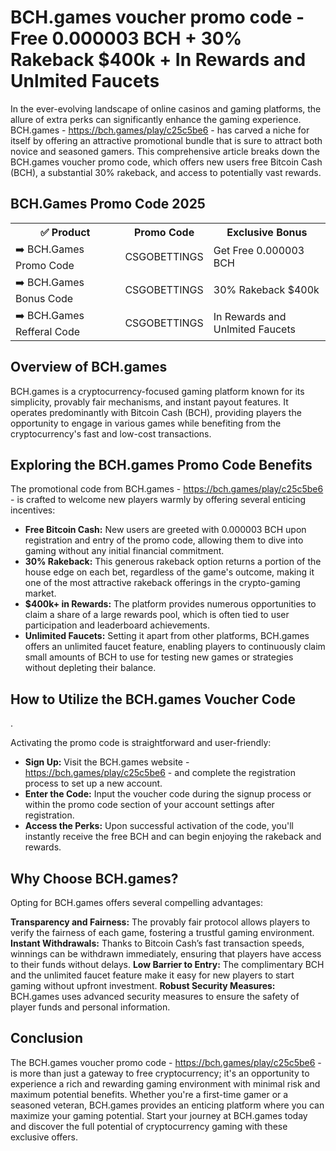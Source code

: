 <h1>BCH.games voucher promo code - Free 0.000003 BCH + 30% Rakeback $400k + In Rewards and Unlmited Faucets</h1>

In the ever-evolving landscape of online casinos and gaming platforms, the allure of extra perks can significantly enhance the gaming experience. BCH.games - https://bch.games/play/c25c5be6 - has carved a niche for itself by offering an attractive promotional bundle that is sure to attract both novice and seasoned gamers. This comprehensive article breaks down the BCH.games voucher promo code, which offers new users free Bitcoin Cash (BCH), a substantial 30% rakeback, and access to potentially vast rewards.

<H2>BCH.Games Promo Code 2025</H2>
 <table>
  <tr>
    <th>✅ Product</th>
    <th>Promo Code</th>
    <th>Exclusive Bonus</th>
  </tr>
  <tr>
    <td>➡️ BCH.Games Promo Code</td>
    <td>CSGOBETTINGS</td>
    <td>Get Free 0.000003 BCH</td>
  </tr>
  <tr>
   <td>➡️ BCH.Games Bonus Code</td>
    <td>CSGOBETTINGS</td>
    <td>30% Rakeback $400k</td>
  </tr>
  <tr>
  <td>➡️ BCH.Games Refferal Code</td>
    <td>CSGOBETTINGS</td>
      <td>In Rewards and Unlmited Faucets</td>
  </tr>
</table>

<h2>Overview of BCH.games</h2>

BCH.games is a cryptocurrency-focused gaming platform known for its simplicity, provably fair mechanisms, and instant payout features. It operates predominantly with Bitcoin Cash (BCH), providing players the opportunity to engage in various games while benefiting from the cryptocurrency's fast and low-cost transactions.

<h2>Exploring the BCH.games Promo Code Benefits</h2>

The promotional code from BCH.games - https://bch.games/play/c25c5be6 - is crafted to welcome new players warmly by offering several enticing incentives:

- **Free Bitcoin Cash:** New users are greeted with 0.000003 BCH upon registration and entry of the promo code, allowing them to dive into gaming without any initial financial commitment.
- **30% Rakeback:** This generous rakeback option returns a portion of the house edge on each bet, regardless of the game's outcome, making it one of the most attractive rakeback offerings in the crypto-gaming market.
- **$400k+ in Rewards:** The platform provides numerous opportunities to claim a share of a large rewards pool, which is often tied to user participation and leaderboard achievements.
- **Unlimited Faucets:** Setting it apart from other platforms, BCH.games offers an unlimited faucet feature, enabling players to continuously claim small amounts of BCH to use for testing new games or strategies without depleting their balance.

<h2>How to Utilize the BCH.games Voucher Code</h2>.

Activating the promo code is straightforward and user-friendly:

- **Sign Up:** Visit the BCH.games website - https://bch.games/play/c25c5be6 - and complete the registration process to set up a new account.
- **Enter the Code:** Input the voucher code during the signup process or within the promo code section of your account settings after registration.
- **Access the Perks:** Upon successful activation of the code, you'll instantly receive the free BCH and can begin enjoying the rakeback and rewards.

<h2>Why Choose BCH.games?</h2>

Opting for BCH.games offers several compelling advantages:

**Transparency and Fairness:** The provably fair protocol allows players to verify the fairness of each game, fostering a trustful gaming environment.
**Instant Withdrawals:** Thanks to Bitcoin Cash’s fast transaction speeds, winnings can be withdrawn immediately, ensuring that players have access to their funds without delays.
**Low Barrier to Entry:** The complimentary BCH and the unlimited faucet feature make it easy for new players to start gaming without upfront investment.
**Robust Security Measures:** BCH.games uses advanced security measures to ensure the safety of player funds and personal information.

<h2>Conclusion</h2>

The BCH.games voucher promo code - https://bch.games/play/c25c5be6 - is more than just a gateway to free cryptocurrency; it's an opportunity to experience a rich and rewarding gaming environment with minimal risk and maximum potential benefits. Whether you're a first-time gamer or a seasoned veteran, BCH.games provides an enticing platform where you can maximize your gaming potential. Start your journey at BCH.games today and discover the full potential of cryptocurrency gaming with these exclusive offers.
